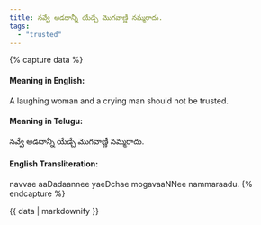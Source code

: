 ```yaml
---
title: నవ్వే ఆడదాన్నీ యేడ్చే మొగవాణ్ణీ నమ్మరాదు.
tags:
  - "trusted"
---
```


{% capture data %}
#### Meaning in English:
A laughing woman and a crying man should not be trusted.

#### Meaning in Telugu:
నవ్వే ఆడదాన్నీ యేడ్చే మొగవాణ్ణీ నమ్మరాదు.

#### English Transliteration:
navvae aaDadaannee yaeDchae mogavaaNNee nammaraadu.
{% endcapture %}

<div class="notice">{{ data | markdownify }}</div>

